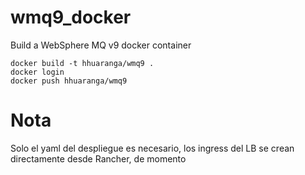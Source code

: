 # wmq9_docker
Build a WebSphere MQ v9 docker container

	docker build -t hhuaranga/wmq9 .
	docker login
	docker push hhuaranga/wmq9

# Nota
Solo el yaml del despliegue es necesario, los ingress del LB se crean directamente desde Rancher, de momento